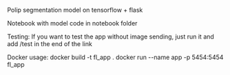 Polip segmentation model on tensorflow + flask

Notebook with model code in notebook folder

Testing:
If you want to test the app without image sending,
just run it and add /test in the end of the link


Docker usage:
docker build -t fl_app .
docker run --name app -p 5454:5454 fl_app
